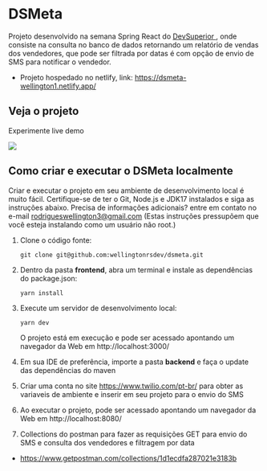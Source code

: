 <h1>DSMeta</h1>

Projeto desenvolvido na semana Spring React do [DevSuperior ](https://devsuperior.com.br/), onde consiste na consulta no banco de dados retornando um relatório de vendas dos vendedores, que pode ser filtrada por datas é com opção de envio de SMS para notificar o vendedor. 

- Projeto hospedado no netlify, link: https://dsmeta-wellington1.netlify.app/
<h2>Veja o projeto</h2>

Experimente live demo

![](https://i.imgur.com/NAHjh73.gif)


<h2>Como criar e executar o DSMeta localmente</h2>

Criar e executar o projeto em seu ambiente de desenvolvimento local é muito fácil. Certifique-se de ter o Git, Node.js e JDK17 instalados e siga as instruções abaixo. Precisa de informações adicionais? entre em contato no e-mail rodrigueswellington3@gmail.com 
(Estas instruções pressupõem que você esteja instalando como um usuário não root.)

1. Clone o código fonte:

   `git clone git@github.com:wellingtonrsdev/dsmeta.git`

2. Dentro da pasta **frontend**, abra um terminal e instale as dependências do package.json:

   `yarn install`

3. Execute um servidor de desenvolvimento local:

   `yarn dev`

   O projeto está em execução e pode ser acessado apontando um navegador da Web em http://localhost:3000/

4. Em sua IDE de preferência, importe a pasta **backend** e faça o update das dependências do maven

5. Criar uma conta no site https://www.twilio.com/pt-br/ para obter as variaveis de ambiente e inserir em seu projeto para o envio do SMS

6. Ao executar o projeto, pode ser acessado apontando um navegador da Web em http://localhost:8080/

7. Collections do postman para fazer as requisições GET para envio do SMS e consulta dos vendedores e filtragem por data

 - https://www.getpostman.com/collections/1d1ecdfa287021e3183b

   
